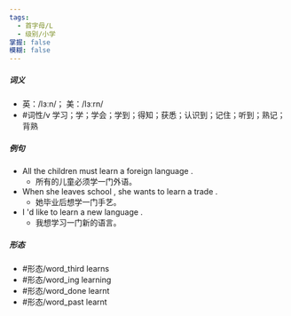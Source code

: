 ```yaml
---
tags:
  - 首字母/L
  - 级别/小学
掌握: false
模糊: false
---
```

##### 词义
- 英：/lɜːn/； 美：/lɜːrn/
- #词性/v  学习；学；学会；学到；得知；获悉；认识到；记住；听到；熟记；背熟
##### 例句
- All the children must learn a foreign language .
	- 所有的儿童必须学一门外语。
- When she leaves school , she wants to learn a trade .
	- 她毕业后想学一门手艺。
- I 'd like to learn a new language .
	- 我想学习一门新的语言。
##### 形态
- #形态/word_third learns
- #形态/word_ing learning
- #形态/word_done learnt
- #形态/word_past learnt
